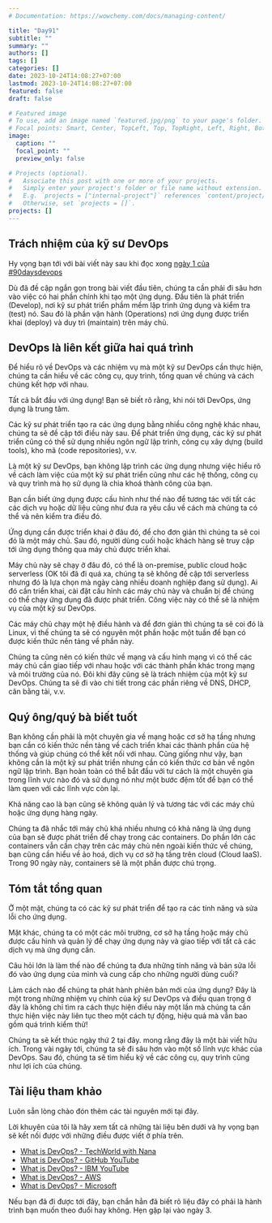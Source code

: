 ```yaml
---
# Documentation: https://wowchemy.com/docs/managing-content/

title: "Day91"
subtitle: ""
summary: ""
authors: []
tags: []
categories: []
date: 2023-10-24T14:08:27+07:00
lastmod: 2023-10-24T14:08:27+07:00
featured: false
draft: false

# Featured image
# To use, add an image named `featured.jpg/png` to your page's folder.
# Focal points: Smart, Center, TopLeft, Top, TopRight, Left, Right, BottomLeft, Bottom, BottomRight.
image:
  caption: ""
  focal_point: ""
  preview_only: false

# Projects (optional).
#   Associate this post with one or more of your projects.
#   Simply enter your project's folder or file name without extension.
#   E.g. `projects = ["internal-project"]` references `content/project/deep-learning/index.md`.
#   Otherwise, set `projects = []`.
projects: []
---
```

## Trách nhiệm của kỹ sư DevOps

Hy vọng bạn tới với bài viết này sau khi đọc xong [ngày 1 của #90daysdevops](day01)

Dù đã đề cập ngắn gọn trong bài viết đầu tiên, chúng ta cần phải đi sâu hơn vào việc có hai phần chính khi tạo một ứng dụng. Đầu tiên là phát triển (Develop), nơi kỹ sư phát triển phầm mềm lập trình ứng dụng và kiểm tra (test) nó. Sau đó là phần vận hành (Operations) nơi ứng dụng được triển khai (deploy) và duy trì (maintain) trên máy chủ.

## DevOps là liên kết giữa hai quá trình

Để hiểu rõ về DevOps và các nhiệm vụ mà một kỹ sư DevOps cần thực hiện, chúng ta cần hiểu về các công cụ, quy trình, tổng quan về chúng và cách chúng kết hợp với nhau.

Tất cả bắt đầu với ứng dụng! Bạn sẽ biết rõ rằng, khi nói tới DevOps, ứng dụng là trung tâm.

Các kỹ sư phát triển tạo ra các ứng dụng bằng nhiều công nghệ khác nhau, chúng ta sẽ đề cập tới điều này sau. Để phát triển ứng dụng, các kỹ sư phát triển cũng có thể sử dụng nhiều ngôn ngữ lập trình, công cụ xây dựng (build tools), kho mã (code repositories), v.v.

Là một kỹ sư DevOps, bạn không lập trình các ứng dụng nhưng việc hiểu rõ về cách làm việc của một kỹ sư phát triển cũng như các hệ thống, công cụ và quy trình mà họ sử dụng là chìa khoá thành công của bạn.

Bạn cần biết ứng dụng được cấu hình như thế nào để tương tác với tất các các dịch vụ hoặc dữ liệu cũng như đưa ra yêu cầu về cách mà chúng ta có thể và nên kiểm tra điều đó.

Ứng dụng cần được triển khai ở đâu đó, để cho đơn giản thì chúng ta sẽ coi đó là một máy chủ. Sau đó, người dùng cuối hoặc khách hàng sẽ truy cập tới ứng dụng thông qua máy chủ được triển khai.

Máy chủ này sẽ chạy ở đâu đó, có thể là on-premise, public cloud hoặc serverless (OK tôi đã đi quá xa, chúng ta sẽ không đề cập tới serverless nhưng đó là lựa chọn mà ngày càng nhiều doanh nghiệp đang sử dụng). Ai đó cần triển khai, cài đặt cấu hình các máy chủ này và chuẩn bị để chúng có thể chạy ứng dụng đã được phát triển. Công việc này có thể sẽ là nhiệm vụ của một kỹ sư DevOps.

Các máy chủ chạy một hệ điều hành và để đơn giản thì chúng ta sẽ coi đó là Linux, vì thế chúng ta sẽ có nguyên một phần hoặc một tuần để bạn có được kiến thức nền tảng về phần này.

Chúng ta cũng nên có kiến thức về mạng và cấu hình mạng vì có thể các máy chủ cần giao tiếp với nhau hoặc với các thành phần khác trong mạng và môi trường của nó. Đôi khi đây cũng sẽ là trách nhiệm của một kỹ sư DevOps. Chúng ta sẽ đi vào chi tiết trong các phần riêng về DNS, DHCP, cân bằng tải, v.v.

## Quý ông/quý bà biết tuốt

Bạn không cần phải là một chuyên gia về mạng hoặc cơ sở hạ tầng nhưng bạn cần có kiến thức nền tảng về cách triển khai các thành phần của hệ thống và giúp chúng có thể kết nối với nhau. Cũng giống như vậy, bạn không cần là một kỹ sư phát triển nhưng cần có kiến thức cơ bản về ngôn ngữ lập trình. Bạn hoàn toàn có thể bắt đầu với tư cách là một chuyên gia trong lĩnh vực nào đó và sử dụng nó như một bước đệm tốt để bạn có thể làm quen với các lĩnh vực còn lại.

Khả năng cao là bạn cũng sẽ không quản lý và tương tác với các máy chủ hoặc ứng dụng hàng ngày.

Chúng ta đã nhắc tới máy chủ khá nhiều nhưng có khả năng là ứng dụng của bạn sẽ được phát triển để chạy trong các containers. Do phần lớn các containers vẫn cần chạy trên các máy chủ nên ngoài kiến thức về chúng, bạn cũng cần hiểu về ảo hoá, dịch vụ cơ sở hạ tầng trên cloud (Cloud IaaS). Trong 90 ngày này, containers sẽ là một phần được chú trọng.

## Tóm tắt tổng quan

Ở một mặt, chúng ta có các kỹ sư phát triển để tạo ra các tính năng và sửa lỗi cho ứng dụng.

Mặt khác, chúng ta có một các môi trường, cơ sở hạ tầng hoặc máy chủ được cấu hình và quản lý để chạy ứng dụng này và giao tiếp với tất cả các dịch vụ mà ứng dụng cần.

Câu hỏi lớn là làm thế nào để chúng ta đưa những tính năng và bản sửa lỗi đó vào ứng dụng của mình và cung cấp cho những người dùng cuối?

Làm cách nào để chúng ta phát hành phiên bản mới của ứng dụng? Đây là một trong những nhiệm vụ chính của kỹ sư DevOps và điều quan trọng ở đây là không chỉ tìm ra cách thực hiện điều này một lần mà chúng ta cần thực hiện việc này liên tục theo một cách tự động, hiệu quả mà vẫn bao gồm quá trình kiểm thử!

Chúng ta sẽ kết thúc ngày thứ 2 tại đây. mong rằng đây là một bài viết hữu ích. Trong vài ngày tới, chúng ta sẽ đi sâu hơn vào một số lĩnh vực khác của DevOps. Sau đó, chúng ta sẽ tìm hiểu kỹ về các công cụ, quy trình cũng như lợi ích của chúng.

## Tài liệu tham khảo

Luôn sẵn lòng chào đón thêm các tài nguyên mới tại đây.

Lời khuyên của tôi là hãy xem tất cả những tài liệu bên dưới và hy vọng bạn sẽ kết nối được với những điều được viết ở phía trên.

- [What is DevOps? - TechWorld with Nana](https://www.youtube.com/watch?v=0yWAtQ6wYNM)
- [What is DevOps? - GitHub YouTube](https://www.youtube.com/watch?v=kBV8gPVZNEE)
- [What is DevOps? - IBM YouTube](https://www.youtube.com/watch?v=UbtB4sMaaNM)
- [What is DevOps? - AWS](https://aws.amazon.com/devops/what-is-devops/)
- [What is DevOps? - Microsoft](https://docs.microsoft.com/en-us/devops/what-is-devops)

Nếu bạn đã đi được tới đây, bạn chắn hẳn đã biết rõ liệu đây có phải là hành trình bạn muốn theo đuổi hay không. Hẹn gặp lại vào ngày 3.
